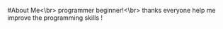 #About Me<\br> 
programmer beginner!<\br> 
thanks everyone help me improve the programming skills !
